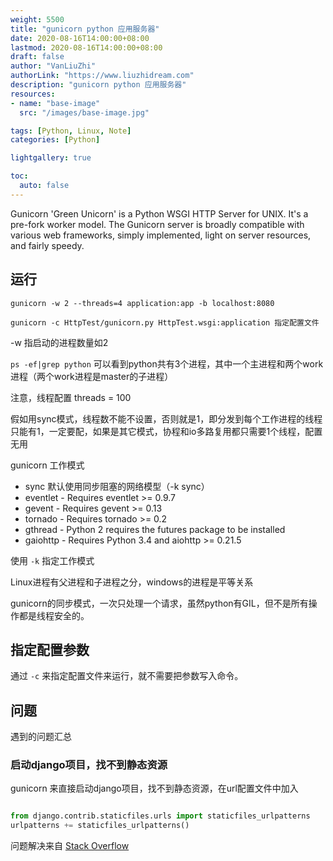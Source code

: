```yaml
---
weight: 5500
title: "gunicorn python 应用服务器"
date: 2020-08-16T14:00:00+08:00
lastmod: 2020-08-16T14:00:00+08:00
draft: false
author: "VanLiuZhi"
authorLink: "https://www.liuzhidream.com"
description: "gunicorn python 应用服务器"
resources:
- name: "base-image"
  src: "/images/base-image.jpg"

tags: [Python, Linux, Note]
categories: [Python]

lightgallery: true

toc:
  auto: false
---
```


Gunicorn 'Green Unicorn' is a Python WSGI HTTP Server for UNIX. It's a pre-fork worker model. The Gunicorn server is broadly compatible with various web frameworks, simply implemented, light on server resources, and fairly speedy.

<!-- more -->

## 运行

    gunicorn -w 2 --threads=4 application:app -b localhost:8080

    gunicorn -c HttpTest/gunicorn.py HttpTest.wsgi:application 指定配置文件

-w 指启动的进程数量如2

`ps -ef|grep python` 可以看到python共有3个进程，其中一个主进程和两个work进程（两个work进程是master的子进程）

注意，线程配置
threads = 100 

假如用sync模式，线程数不能不设置，否则就是1，即分发到每个工作进程的线程只能有1，一定要配，如果是其它模式，协程和io多路复用都只需要1个线程，配置无用

gunicorn 工作模式

- sync 默认使用同步阻塞的网络模型（-k sync）
- eventlet - Requires eventlet >= 0.9.7
- gevent - Requires gevent >= 0.13
- tornado - Requires tornado >= 0.2
- gthread - Python 2 requires the futures package to be installed
- gaiohttp - Requires Python 3.4 and aiohttp >= 0.21.5

使用 `-k` 指定工作模式

Linux进程有父进程和子进程之分，windows的进程是平等关系

gunicorn的同步模式，一次只处理一个请求，虽然python有GIL，但不是所有操作都是线程安全的。

## 指定配置参数

通过 `-c` 来指定配置文件来运行，就不需要把参数写入命令。

## 问题

遇到的问题汇总

### 启动django项目，找不到静态资源

gunicorn 来直接启动django项目，找不到静态资源，在url配置文件中加入

```python

from django.contrib.staticfiles.urls import staticfiles_urlpatterns
urlpatterns += staticfiles_urlpatterns()

```

问题解决来自 [Stack Overflow](https://stackoverflow.com/questions/12800862/how-to-make-django-serve-static-files-with-gunicorn)